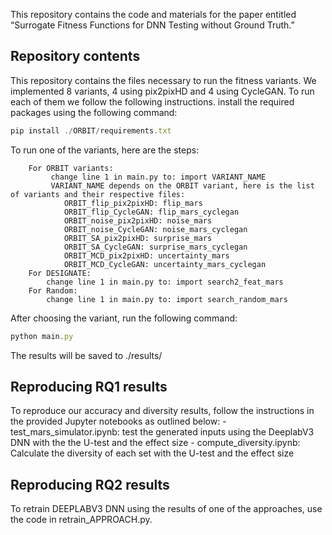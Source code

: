 This repository contains the code and materials for the paper entitled “Surrogate Fitness Functions for DNN Testing without Ground Truth.”

## Repository contents

This repository contains the files necessary to run the fitness variants. We implemented 8 variants, 4 using pix2pixHD and 4 using CycleGAN. To run each of them we follow the following instructions.
install the required packages using the following command:
```javascript
pip install ./ORBIT/requirements.txt
```


To run one of the variants, here are the steps:

		For ORBIT variants:
			 change line 1 in main.py to: import VARIANT_NAME
			 VARIANT_NAME depends on the ORBIT variant, here is the list of variants and their respective files:
				ORBIT_flip_pix2pixHD: flip_mars
				ORBIT_flip_CycleGAN: flip_mars_cyclegan
				ORBIT_noise_pix2pixHD: noise_mars
				ORBIT_noise_CycleGAN: noise_mars_cyclegan
				ORBIT_SA_pix2pixHD: surprise_mars
				ORBIT_SA_CycleGAN: surprise_mars_cyclegan
				ORBIT_MCD_pix2pixHD: uncertainty_mars
				ORBIT_MCD_CycleGAN: uncertainty_mars_cyclegan
		For DESIGNATE:
			change line 1 in main.py to: import search2_feat_mars
		For Random:
			change line 1 in main.py to: import search_random_mars

After choosing the variant, run the following command:

```javascript
python main.py
```

The results will be saved to ./results/

## Reproducing RQ1 results
To reproduce our accuracy and diversity results, follow the instructions in the provided Jupyter notebooks as outlined below:
	- test_mars_simulator.ipynb: test the generated inputs using the DeeplabV3 DNN with the the U-test and the effect size
	- compute_diversity.ipynb: Calculate the diversity of each set with the U-test and the effect size
## Reproducing RQ2 results
To retrain DEEPLABV3 DNN using the results of one of the approaches, use the code in retrain_APPROACH.py.

